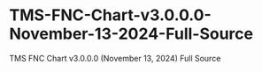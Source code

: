 # TMS-FNC-Chart-v3.0.0.0-November-13-2024-Full-Source
TMS FNC Chart v3.0.0.0 (November 13, 2024) Full Source

